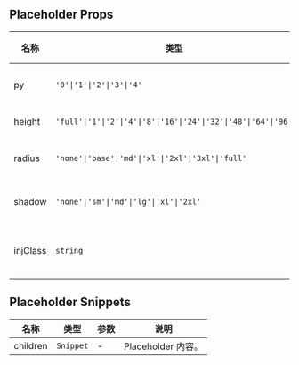 ## Placeholder Props

| 名称     | 类型                                                             | 默认值   | 必传 | 说明            |
| -------- | ---------------------------------------------------------------- | -------- | ---- | --------------- |
| py       | `'0'\|'1'\|'2'\|'3'\|'4'`                                        | `'4'`    | N    | 上下内边距。    |
| height   | `'full'\|'1'\|'2'\|'4'\|'8'\|'16'\|'24'\|'32'\|'48'\|'64'\|'96'` | `'full'` | N    | 高度。          |
| radius   | `'none'\|'base'\|'md'\|'xl'\|'2xl'\|'3xl'\|'full'`               | `'md'`   | N    | 圆角风格。      |
| shadow   | `'none'\|'sm'\|'md'\|'lg'\|'xl'\|'2xl'`                          | `'none'` | N    | 阴影风格。      |
| injClass | `string`                                                         | `''`     | N    | 注入 CSS 名称。 |

## Placeholder Snippets

| 名称     | 类型      | 参数 | 说明               |
| -------- | --------- | ---- | ------------------ |
| children | `Snippet` | -    | Placeholder 内容。 |
